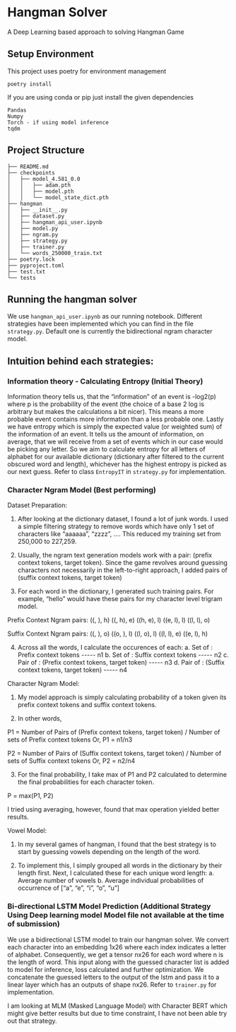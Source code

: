# Hangman Solver
A Deep Learning based approach to solving Hangman Game 


## Setup Environment 
This project uses poetry for environment management
```
poetry install
```

If you are using conda or pip just install the given dependencies
```
Pandas
Numpy
Torch - if using model inference
tqdm
```
## Project Structure
```
├── README.md
├── checkpoints
│   ├── model_4.581_0.0
│   │   ├── adam.pth
│   │   ├── model.pth
│   │   └── model_state_dict.pth
├── hangman
│   ├── __init__.py
│   ├── dataset.py
│   ├── hangman_api_user.ipynb
│   ├── model.py
│   ├── ngram.py
│   ├── strategy.py
│   ├── trainer.py
│   └── words_250000_train.txt
├── poetry.lock
├── pyproject.toml
├── test.txt
└── tests
```
## Running the hangman solver

We use ```hangman_api_user.ipynb``` as our running notebook. Different strategies have been implemented which you can find in the file ```strategy.py```. Default one is currently the bidirectional ngram character model. 

## Intuition behind each strategies:


### Information theory - Calculating Entropy (Initial Theory) 
Information theory tells us, that the “information” of an event is -log2(p) where p is the probability of the event (the choice of a base 2 log is arbitrary but makes the calculations a bit nicer). This means a more probable event contains more information than a less probable one. Lastly we have entropy which is simply the expected value (or weighted sum) of the information of an event. It tells us the amount of information, on average, that we will receive from a set of events which in our case would be picking any letter. 
So we aim to calculate entropy for all letters of alphabet for our available dictionary (dictionary after filtered to the current obscured word and length), whichever has the highest entropy is picked as our next guess. 
Refer to class ```EntropyIT``` in ```strategy.py``` for implementation.

### Character Ngram Model (Best performing)
Dataset Preparation:

1.	After looking at the dictionary dataset, I found a lot of junk words. I used a simple filtering strategy to remove words which have only 1 set of characters like “aaaaaa”, “zzzz”, …. This reduced my training set from 250,000 to 227,259.

2.	Usually, the ngram text generation models work with a pair: (prefix context tokens, target token). Since the game revolves around guessing characters not necessarily in the left-to-right approach, I added pairs of (suffix context tokens, target token)

3.	For each word in the dictionary, I generated such training pairs. For example, “hello” would have these pairs for my character level trigram model.

Prefix Context Ngram pairs:
((<start>, <start>), h)
((<start>, h), e)
((h, e), l)
((e, l), l)
((l, l), o)

Suffix Context Ngram pairs:
((<end>, <end>), o)
((o, <end>), l)
((l, o), l)
((l, l), e)
((e, l), h)

4.	Across all the words, I calculate the occurences of each:
a.	Set of : Prefix context tokens ----- n1
b.	Set of : Suffix context tokens ----- n2
c.	Pair of : (Prefix context tokens, target token) ----- n3
d.	Pair of : (Suffix context tokens, target token) ----- n4


Character Ngram Model:

1.	My model approach is simply calculating probability of a token given its prefix context tokens and suffix context tokens.

2.	In other words,

P1 = Number of Pairs of (Prefix context tokens, target token) / Number of sets of Prefix context tokens
Or, P1 = n1/n3

P2 = Number of Pairs of (Suffix context tokens, target token) / Number of sets of Suffix context tokens
Or, P2 = n2/n4

3.	For the final probability, I take max of P1 and P2 calculated to determine the final probabilities for each character token.

P = max(P1, P2)

I tried using averaging, however, found that max operation yielded better results.

Vowel Model:

1.	In my several games of hangman, I found that the best strategy is to start by guessing vowels depending on the length of the word.

2.	To implement this, I simply grouped all words in the dictionary by their length first. Next, I calculated these for each unique word length:
a.	Average number of vowels
b.	Average individual probabilities of occurrence of [“a”, “e”, “i”, “o”, “u”]


### Bi-directional LSTM Model Prediction (Additional Strategy Using Deep learning model Model file not available at the time of submission) 
We use a bidirectional LSTM model to train our hangman solver. We convert each character into an embedding 1x26 where each index indicates a letter of alphabet. Consequently, we get a tensor nx26 for each word where n is the length of word. This input along with the guessed character list is added to model for inference, loss calculated and further optimization. We concatenate the guessed letters to the output of the lstm and pass it to a linear layer which has an outputs of shape nx26. 
Refer to ```trainer.py``` for implementation. 

I am looking at MLM (Masked Language Model) with Character BERT which might give better results but due to time constraint, I have not been able try out that strategy.
